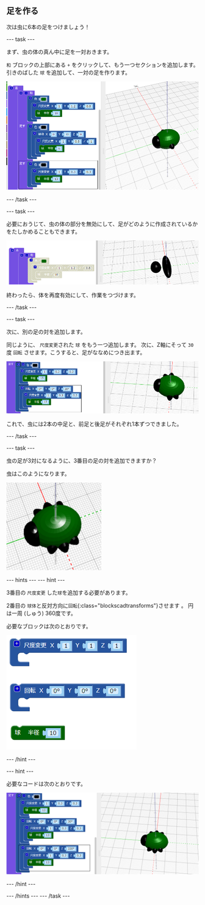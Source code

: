 ## 足を作る

次は虫に6本の足をつけましょう！

--- task ---

まず、虫の体の真ん中に足を一対おきます。

`和` ブロックの上部にある `+` をクリックして、もう一つセクションを追加します。 引きのばした `球` を追加して、一対の足を作ります。

![スクリーンショット](images/bug-legs-middle-annotated.png)

--- /task ---

--- task ---

必要におうじて、虫の体の部分を無効にして、足がどのように作成されているかをたしかめることもできます。

![スクリーンショット](images/bug-legs-disable.png)

終わったら、体を再度有効にして、作業をつづけます。

--- /task ---

--- task ---

次に、別の足の対を追加します。

同じように、 `尺度変更`された `球` をもう一つ追加します。 次に、Z軸にそって `30` 度 `回転` させます。こうすると、足がななめにつき出ます。

![スクリーンショット](images/bug-legs-2-annotated.png)

これで、虫には2本の中足と、前足と後足がそれぞれ1本ずつできました。

--- /task ---

--- task ---

虫の足が3対になるように、3番目の足の対を追加できますか？

虫はこのようになります。

![スクリーンショット](images/bug-finished.png)

--- hints ---
 --- hint ---

3番目の `尺度変更` した`球`を追加する必要があります。

2番目の `球体`と反対方向に`回転`{:class="blockscadtransforms"}させます 。 円は一周 (しゅう) 360度です。

必要なブロックは次のとおりです。

![スクリーンショット](images/bug-legs-blocks.png)

--- /hint ---

--- hint ---

必要なコードは次のとおりです。

![スクリーンショット](images/bug-legs-3-annotated.png)

--- /hint ---

--- /hints --- --- /task ---
